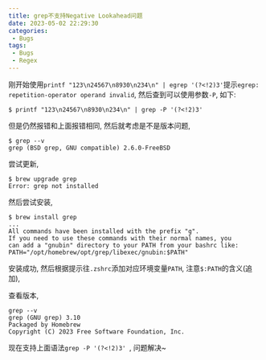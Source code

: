 ```yaml
---
title: grep不支持Negative Lookahead问题
date: 2023-05-02 22:29:30
categories:
 - Bugs
tags:
 - Bugs
 - Regex
---
```


刚开始使用`printf "123\n24567\n8930\n234\n" | egrep '(?<!2)3'`提示`egrep: repetition-operator operand invalid`, 然后查到可以使用参数`-P`, 如下:

```shell
$ printf "123\n24567\n8930\n234\n" | grep -P '(?<!2)3' 
```

但是仍然报错和上面报错相同, 然后就考虑是不是版本问题, 

```shell
$ grep --v
grep (BSD grep, GNU compatible) 2.6.0-FreeBSD
```

尝试更新,

```shell
$ brew upgrade grep
Error: grep not installed
```

然后尝试安装, 

```shell
$ brew install grep
...
All commands have been installed with the prefix "g".
If you need to use these commands with their normal names, you
can add a "gnubin" directory to your PATH from your bashrc like:
PATH="/opt/homebrew/opt/grep/libexec/gnubin:$PATH"
```

安装成功, 然后根据提示往`.zshrc`添加对应环境变量`PATH`, 注意`$:PATH`的含义(追加),

查看版本,  

```shell
grep --v
grep (GNU grep) 3.10
Packaged by Homebrew
Copyright (C) 2023 Free Software Foundation, Inc.
```

现在支持上面语法`grep -P '(?<!2)3' `, 问题解决~
